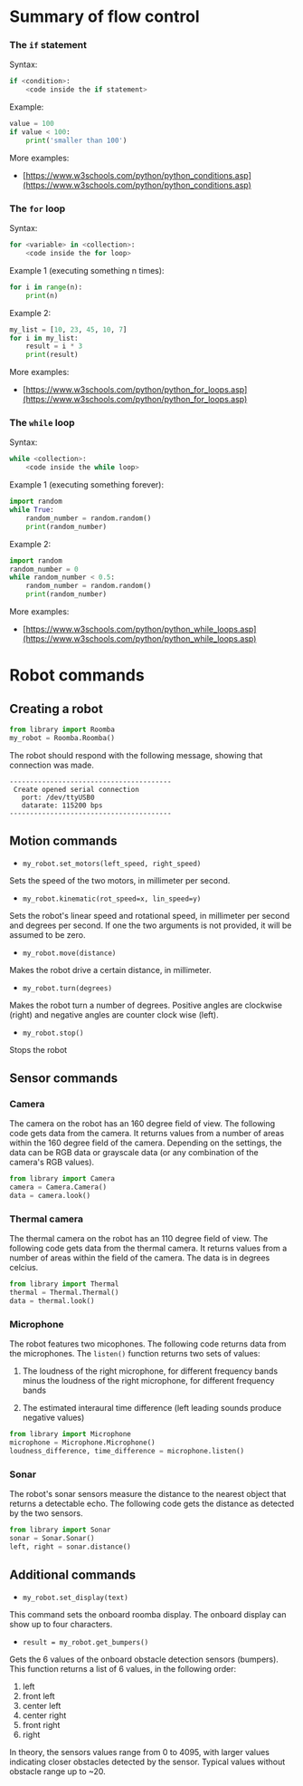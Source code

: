 # Summary of flow control


### The `if` statement

Syntax: 

```python
if <condition>:
	<code inside the if statement>
```

Example:

```python
value = 100
if value < 100:
	print('smaller than 100')
```

More examples:

+ [https://www.w3schools.com/python/python_conditions.asp](https://www.w3schools.com/python/python_conditions.asp)

### The `for` loop

Syntax: 

```python
for <variable> in <collection>:
	<code inside the for loop>
```

Example  1 (executing something n times):

```python
for i in range(n):
	print(n)
```

Example 2:

```python
my_list = [10, 23, 45, 10, 7]
for i in my_list:
	result = i * 3
	print(result)
```

More examples:

+ [https://www.w3schools.com/python/python_for_loops.asp](https://www.w3schools.com/python/python_for_loops.asp)

### The `while` loop

Syntax: 

```python
while <collection>:
	<code inside the while loop>
```

Example  1 (executing something forever):

```python
import random
while True:
	random_number = random.random()
	print(random_number)
```

Example  2:

```python
import random
random_number = 0
while random_number < 0.5:
	random_number = random.random()
	print(random_number)
```

More examples:

+ [https://www.w3schools.com/python/python_while_loops.asp](https://www.w3schools.com/python/python_while_loops.asp)


# Robot commands



## Creating a robot

```python
from library import Roomba
my_robot = Roomba.Roomba()
```

The robot should respond with the following message, showing that connection was made.

```
----------------------------------------
 Create opened serial connection
   port: /dev/ttyUSB0
   datarate: 115200 bps
----------------------------------------
```

## Motion commands

+ `my_robot.set_motors(left_speed, right_speed)`

Sets the speed of the two motors, in millimeter per second.

+ `my_robot.kinematic(rot_speed=x, lin_speed=y)`

Sets the robot's linear speed and rotational speed, in millimeter per second and degrees per second. If one the two arguments is not provided, it will be assumed to be zero.

+ `my_robot.move(distance)` 

Makes the robot drive a certain distance, in millimeter.

+ `my_robot.turn(degrees)`

Makes the robot turn a number of degrees. Positive angles are clockwise (right) and negative angles are counter clock wise (left).

+ `my_robot.stop()`

Stops the robot

## Sensor commands

### Camera

The camera on the robot has an 160 degree field of view. The following code gets data from the camera. It returns values from a number of areas within the 160 degree field of the camera. Depending on the settings, the data can be RGB data or grayscale data (or any combination of the camera's RGB values).

```python
from library import Camera
camera = Camera.Camera()
data = camera.look()
```

### Thermal camera

The thermal camera on the robot has an 110 degree field of view. The following code gets data from the thermal camera. It returns values from a number of areas within the field of the camera. The data is in degrees celcius.

```python
from library import Thermal
thermal = Thermal.Thermal()
data = thermal.look()
```

### Microphone

The robot features two micophones. The following code returns data from the microphones. The `listen()` function returns two sets of values:

1. The loudness of the right microphone, for different frequency bands minus the loudness of the right microphone, for different frequency bands

2. The estimated interaural time difference (left leading sounds produce negative values)

```python
from library import Microphone
microphone = Microphone.Microphone()
loudness_difference, time_difference = microphone.listen()
```

### Sonar

The robot's sonar sensors measure the distance to the nearest object that returns a detectable echo. The following code gets the distance as detected by the two sensors.

```python
from library import Sonar
sonar = Sonar.Sonar()
left, right = sonar.distance()
```

## Additional commands

+ `my_robot.set_display(text)`

This command sets the onboard roomba display. The onboard display can show up to four characters.

+ `result = my_robot.get_bumpers()`

Gets the 6 values of the onboard obstacle detection sensors (bumpers). This function returns a list of 6 values, in the following order:

1. left
2. front left
3. center left
4. center right
5. front right
6. right

In theory, the sensors values range from 0 to 4095, with larger values indicating closer obstacles detected by the sensor. Typical values without obstacle range up to ~20.